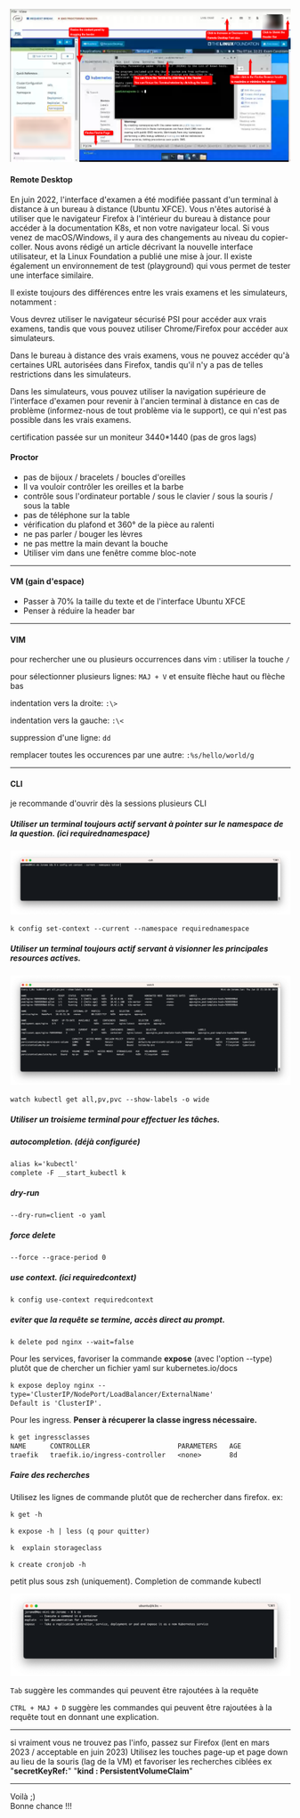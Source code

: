 

![](images/image.png)

#### Remote Desktop

En juin 2022, l'interface d'examen a été modifiée passant d'un terminal à distance à un bureau à distance (Ubuntu XFCE). Vous n'êtes autorisé à utiliser que le navigateur Firefox à l'intérieur du bureau à distance pour accéder à la documentation K8s, et non votre navigateur local. Si vous venez de macOS/Windows, il y aura des changements au niveau du copier-coller. Nous avons rédigé un article décrivant la nouvelle interface utilisateur, et la Linux Foundation a publié une mise à jour. Il existe également un environnement de test (playground) qui vous permet de tester une interface similaire.

Il existe toujours des différences entre les vrais examens et les simulateurs, notamment :

Vous devrez utiliser le navigateur sécurisé PSI pour accéder aux vrais examens, tandis que vous pouvez utiliser Chrome/Firefox pour accéder aux simulateurs.  

Dans le bureau à distance des vrais examens, vous ne pouvez accéder qu'à certaines URL autorisées dans Firefox, tandis qu'il n'y a pas de telles restrictions dans les simulateurs. 

Dans les simulateurs, vous pouvez utiliser la navigation supérieure de l'interface d'examen pour revenir à l'ancien terminal à distance en cas de problème (informez-nous de tout problème via le support), ce qui n'est pas possible dans les vrais examens.

certification passée sur un moniteur 3440*1440 (pas de gros lags)

#### Proctor

* pas de bijoux / bracelets / boucles d'oreilles
* Il va vouloir contrôler les oreilles et la barbe
* contrôle sous l'ordinateur portable / sous le clavier / sous la souris / sous la table
* pas de téléphone sur la table
* vérification du plafond et 360° de la pièce au ralenti
* ne pas parler / bouger les lèvres
* ne pas mettre la main devant la bouche
* Utiliser vim dans une fenêtre comme bloc-note

---

#### VM (gain d'espace)

* Passer à 70% la taille du texte et de l'interface Ubuntu XFCE
* Penser à réduire la header bar 

---

#### VIM

pour rechercher une ou plusieurs occurrences dans vim : utiliser la touche `/`

pour sélectionner plusieurs lignes:  `MAJ + V` et ensuite flèche haut ou flèche bas

indentation vers la droite:  `:\>`

indentation vers la gauche:  `:\<`

suppression d'une ligne:  `dd`

remplacer toutes les occurences par une autre:  `:%s/hello/world/g`





---

#### CLI
 je recommande d'ouvrir dès la sessions plusieurs CLI

##### Utiliser un terminal toujours actif servant à pointer sur le namespace de la question. (ici requirednamespace)

![](images/contexts.png)

```shell
k config set-context --current --namespace requirednamespace

```

##### Utiliser un terminal toujours actif servant à visionner les principales resources actives.

![](images/watch.png)

```shell
watch kubectl get all,pv,pvc --show-labels -o wide
```

##### Utiliser un troisieme terminal pour effectuer les tâches.



##### autocompletion. (déjà configurée)

```shell
alias k='kubectl'
complete -F __start_kubectl k
```

##### dry-run

```shell
--dry-run=client -o yaml
```

##### force delete

```shell
--force --grace-period 0
```

##### use context. (ici requiredcontext)

```shell
k config use-context requiredcontext
```

##### eviter que la requête se termine, accès direct au prompt.

```shell
k delete pod nginx --wait=false
```


Pour les services, favoriser la commande **expose** (avec l'option --type) plutôt que de chercher un fichier yaml sur kubernetes.io/docs

```shell
k expose deploy nginx --type='ClusterIP/NodePort/LoadBalancer/ExternalName'  
Default is 'ClusterIP'.     
```

Pour les ingress. 
**Penser à  récuperer la classe ingress nécessaire.**

```shell
k get ingressclasses
NAME      CONTROLLER                      PARAMETERS   AGE
traefik   traefik.io/ingress-controller   <none>       8d
```

##### Faire des recherches

Utilisez les lignes de commande plutôt que de rechercher dans firefox. ex:

```shell
k get -h 
```

```shell
k expose -h | less (q pour quitter)
```

```shell
k  explain storageclass 
```

```shell
k create cronjob -h
```

petit plus sous zsh (uniquement). Completion de commande kubectl

![](images/tab.png)

`Tab` suggère les commandes qui peuvent être rajoutées à la requête

`CTRL + MAJ + D` suggère les commandes qui peuvent être rajoutées à la requête tout en donnant une explication.


---


si vraiment vous ne trouvez pas l'info, passez sur Firefox (lent en mars 2023 / acceptable en juin 2023)
Utilisez les touches page-up et page down au lieu de la souris (lag de la VM) et favoriser les recherches ciblées ex "**secretKeyRef:**" "**kind : PersistentVolumeClaim**"



---

Voilà ;)  
Bonne chance !!!


